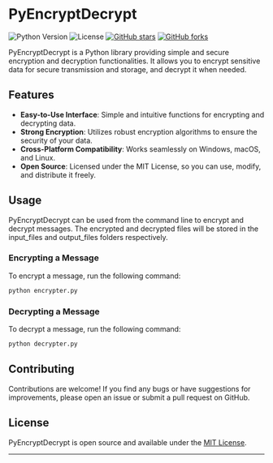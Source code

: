 # PyEncryptDecrypt

![Python Version](https://img.shields.io/badge/python-3.10%20|%203.11%20|%203.12-blue)
![License](https://img.shields.io/badge/license-MIT-green)
[![GitHub stars](https://img.shields.io/github/stars/atul-sutar/PyEncryptDecrypt.svg)](https://github.com/atul-sutar/PyEncryptDecrypt/stargazers)
[![GitHub forks](https://img.shields.io/github/forks/atul-sutar/PyEncryptDecrypt.svg)](https://github.com/atul-sutar/PyEncryptDecrypt/network)

PyEncryptDecrypt is a Python library providing simple and secure encryption and decryption functionalities. It allows you to encrypt sensitive data for secure transmission and storage, and decrypt it when needed.


## Features

- **Easy-to-Use Interface**: Simple and intuitive functions for encrypting and decrypting data.
- **Strong Encryption**: Utilizes robust encryption algorithms to ensure the security of your data.
- **Cross-Platform Compatibility**: Works seamlessly on Windows, macOS, and Linux.
- **Open Source**: Licensed under the MIT License, so you can use, modify, and distribute it freely.

## Usage

PyEncryptDecrypt can be used from the command line to encrypt and decrypt messages. The encrypted and decrypted files will be stored in the input_files and output_files folders respectively.

### Encrypting a Message

To encrypt a message, run the following command:

```sh
python encrypter.py
```

### Decrypting a Message

To decrypt a message, run the following command:

```sh
python decrypter.py
```

<!-- For more detailed usage instructions and examples, please refer to the [documentation](https://link-to-your-documentation). -->

## Contributing

Contributions are welcome! If you find any bugs or have suggestions for improvements, please open an issue or submit a pull request on GitHub.

## License

PyEncryptDecrypt is open source and available under the [MIT License](https://github.com/YourUsername/PyEncryptDecrypt/blob/main/LICENSE).

---
